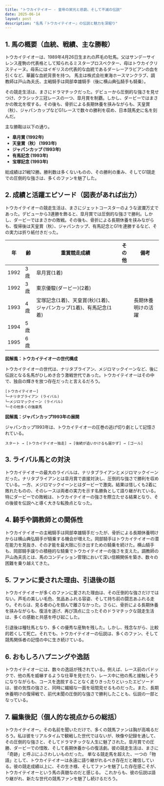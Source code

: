 ```yaml
---
title: "トウカイテイオー - 皇帝の栄光と悲劇、そして不滅の伝説"
date: 2025-06-14
layout: post
description: "名馬『トウカイテイオー』の伝説と魅力を深堀り"
---
```


## 1. 馬の概要（血統、戦績、主な勝鞍）

トウカイテイオーは、1989年4月26日生まれの芦毛の牡馬。父はサンデーサイレンス産駒の代表格として知られるミスタープロスペクター、母はトウカイクリスティーヌ。母系にはイギリスの代表的な血統であるダーレーアラビアンの血を引くなど、華麗な血統背景を持つ。  馬主は株式会社東海ホースマンクラブ、調教師は戸山為夫氏、主戦騎手は岡部幸雄騎手（後に横山典弘騎手も騎乗）。

その競走生活は、まさにドラマチックだった。デビューから圧倒的な強さを見せつけ、クラシック三冠レースの一つ、皐月賞を制覇。しかし、ダービーではまさかの敗北を喫する。その後も、骨折による長期休養を挟みながらも、天皇賞（秋）、ジャパンカップなどG1レースで数々の勝利を収め、日本競馬史に名を刻んだ。

主な勝鞍は以下の通り。

* **皐月賞 (1992年)**
* **天皇賞（秋） (1993年)**
* **ジャパンカップ (1993年)**
* **有馬記念 (1993年)**
* **宝塚記念 (1993年)**


総成績は21戦12勝。勝利数は多くないものの、その勝利の重み、そしてG1競走での圧倒的な強さは、多くのファンを魅了した。


## 2. 成績と活躍エピソード（図表があれば出力）

トウカイテイオーの競走生活は、まさにジェットコースターのような波瀾万丈であった。デビューから3連勝を飾ると、皐月賞では圧倒的な強さで勝利。しかし、ダービーではまさかの敗戦。その後も、骨折による長期休養を挟みながらも、復帰後は天皇賞（秋）、ジャパンカップ、有馬記念とG1を連勝するなど、その実力は折り紙付きだった。


| 年 | 齢 | 重賞競走成績 | その他 | 備考 |
|---|---|---|---|---|
| 1992 | 3歳 | 皐月賞(1着) |  |  |
| 1992 | 3歳 | 東京優駿(ダービー)(2着) |  |  |
| 1993 | 4歳 |  宝塚記念(1着)、天皇賞(秋)(1着)、ジャパンカップ(1着)、有馬記念(1着) |  | 長期休養明けの活躍 |
| 1994 | 5歳 |  |  |  |
| 1995 | 6歳 |  |  |  |


**図解風：トウカイテイオーの世代構成**

トウカイテイオーの世代は、ナリタブライアン、メジロマックイーンなど、後に伝説となる名馬がひしめき合う激戦世代であった。トウカイテイオーはその中で、独自の輝きを放つ存在だったと言えるだろう。

```
[トウカイテイオー]
└─ナリタブライアン (ライバル)
└─メジロマックイーン (ライバル)
└─その他多くの強豪馬
```

**図解風：ジャパンカップ1993年の展開**

ジャパンカップ1993年は、トウカイテイオーの圧巻の逃げ切り劇として記憶されている。

```
スタート → [トウカイテイオー独走] → [後続が追いかけるも届かず] → [ゴール]
```


## 3. ライバル馬との対決

トウカイテイオーの最大のライバルは、ナリタブライアンとメジロマックイーンだった。ナリタブライアンとは皐月賞で直接対決し、圧倒的な強さで勝利を収めている。一方、メジロマックイーンとはダービーで激突。結果は惜しくも2着に敗れたものの、そのレースは両者の実力を示す名勝負として語り継がれている。特にダービーでの敗戦は、トウカイテイオーの強さを際立たせる結果となり、その後彼を伝説へと導く大きな転換点となった。


## 4. 騎手や調教師との関係性

トウカイテイオーの主戦騎手は岡部幸雄騎手だったが、骨折による長期休養明けからは横山典弘騎手が騎乗する機会が増えた。岡部騎手はトウカイテイオーの潜在能力を見抜き、その才能を最大限に引き出すための騎乗を続けた。横山騎手も、岡部騎手譲りの積極的な騎乗でトウカイテイオーの強さを支えた。調教師の戸山為夫氏とは、馬のコンディション管理において深い信頼関係を築き、数々の困難を乗り越えてきた。


## 5. ファンに愛された理由、引退後の話

トウカイテイオーが多くのファンに愛された理由は、その圧倒的な強さだけではない。芦毛の美しい毛色、気品あふれる容姿、そして持ち前の闘志あふれる走り。それらは、見る者の心を掴んで離さなかった。さらに、骨折による長期休養を挟みながらも、復活を遂げ、再び頂点に立ったそのドラマチックな競走生活は、多くの感動と共感を呼び起こした。

引退後は種牡馬となり、多くの優秀な産駒を残した。しかし、残念ながら、比較的若くして死亡。それでも、トウカイテイオーの伝説は、多くのファン、そして競馬関係者の記憶の中に生き続けている。


## 6. おもしろハプニングや逸話

トウカイテイオーには、数々の逸話が残されている。例えば、レース前のパドックで、他の馬を威嚇するような仕草を見せたり、レース中に他の馬と接触しそうになりながらも、コースを逸脱することなく走りきったりといったエピソードは、彼の気性の強さと、同時に繊細な一面を垣間見せるものだった。また、長期休養明けの復帰戦で、前代未聞の圧倒的な強さで勝利したことも、伝説の一部となっている。


## 7. 編集後記（個人的な視点からの総括）

トウカイテイオー。その名前を聞いただけで、多くの競馬ファンは胸が高鳴るだろう。私は彼をリアルタイムで観戦した世代ではないが、映像や記録を通して、その圧倒的な強さと、そしてドラマチックな人生に魅了された。皐月賞での圧勝、ダービーでの惜敗、そして長期休養からの復活劇。彼の競走生活は、まさに「奇跡」と呼ぶにふさわしいものだった。  単なる競走馬を超えた、一つの「物語」として、トウカイテイオーは永遠に語り継がれるべき存在だと確信している。彼の競走成績以上に、その生き様、そしてファンを魅了した存在感こそが、トウカイテイオーという馬の真髄なのだと感じる。  これからも、彼の伝説は語り継がれ、新たな世代の競馬ファンを魅了し続けるだろう。
